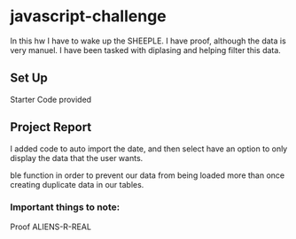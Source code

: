 # javascript-challenge

In this hw I have to wake up the SHEEPLE. I have proof, although the data is very manuel. I have been tasked with diplasing and helping filter this data. 

## Set Up

Starter Code provided



## Project Report

I added code to auto import the date, and then select have an option to only display the data that the user wants.

ble function in order to prevent our data from being loaded more than once creating duplicate data in our tables. 

### **Important things to note:**
Proof ALIENS-R-REAL
